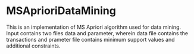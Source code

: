 # MSAprioriDataMining

This is an implementation of MS Apriori algorithm used for data mining.
Input contains two files data and parameter, wherein data file contains the transactions and prameter file contains minimum support values and additional constraints.
